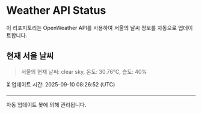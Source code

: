 
# Weather API Status

이 리포지토리는 OpenWeather API를 사용하여 서울의 날씨 정보를 자동으로 업데이트합니다.

## 현재 서울 날씨
> 서울의 현재 날씨: clear sky, 온도: 30.76°C, 습도: 40%

⏳ 업데이트 시간: 2025-09-10 08:26:52 (UTC)

---
자동 업데이트 봇에 의해 관리됩니다.
